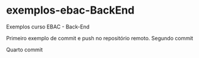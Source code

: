 # exemplos-ebac-BackEnd
Exemplos curso EBAC - Back-End

Primeiro exemplo de commit e push no repositório remoto.
Segundo commit

Quarto commit
